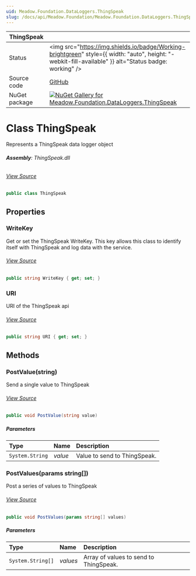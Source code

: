 ```yaml
---
uid: Meadow.Foundation.DataLoggers.ThingSpeak
slug: /docs/api/Meadow.Foundation/Meadow.Foundation.DataLoggers.ThingSpeak
---
```


| ThingSpeak | |
|--------|--------|
| Status | <img src="https://img.shields.io/badge/Working-brightgreen" style={{ width: "auto", height: "-webkit-fill-available" }} alt="Status badge: working" /> |
| Source code | [GitHub](https://github.com/WildernessLabs/Meadow.Foundation/tree/main/Source/Meadow.Foundation.Libraries_and_Frameworks/DataLoggers.ThingSpeak) |
| NuGet package | <a href="https://www.nuget.org/packages/Meadow.Foundation.DataLoggers.ThingSpeak/" target="_blank"><img src="https://img.shields.io/nuget/v/Meadow.Foundation.DataLoggers.ThingSpeak.svg?label=Meadow.Foundation.DataLoggers.ThingSpeak" alt="NuGet Gallery for Meadow.Foundation.DataLoggers.ThingSpeak" /></a> |


# Class ThingSpeak
Represents a ThingSpeak data logger object

###### **Assembly**: ThingSpeak.dll
###### [View Source](https://github.com/WildernessLabs/Meadow.Foundation/blob/main/Source/Meadow.Foundation.Libraries_and_Frameworks/DataLoggers.ThingSpeak/Driver/ThingSpeak.cs#L11)
```csharp title="Declaration"
public class ThingSpeak
```
## Properties
### WriteKey
Get or set the ThingSpeak WriteKey.  This key allows this class to identify itself 
with ThingSpeak and log data with the service.
###### [View Source](https://github.com/WildernessLabs/Meadow.Foundation/blob/main/Source/Meadow.Foundation.Libraries_and_Frameworks/DataLoggers.ThingSpeak/Driver/ThingSpeak.cs#L17)
```csharp title="Declaration"
public string WriteKey { get; set; }
```
### URI
URI of the ThingSpeak api
###### [View Source](https://github.com/WildernessLabs/Meadow.Foundation/blob/main/Source/Meadow.Foundation.Libraries_and_Frameworks/DataLoggers.ThingSpeak/Driver/ThingSpeak.cs#L22)
```csharp title="Declaration"
public string URI { get; set; }
```
## Methods
### PostValue(string)
Send a single value to ThingSpeak
###### [View Source](https://github.com/WildernessLabs/Meadow.Foundation/blob/main/Source/Meadow.Foundation.Libraries_and_Frameworks/DataLoggers.ThingSpeak/Driver/ThingSpeak.cs#L38)
```csharp title="Declaration"
public void PostValue(string value)
```

##### Parameters

| Type | Name | Description |
|:--- |:--- |:--- |
| `System.String` | *value* | Value to send to ThingSpeak. |

### PostValues(params string[])
Post a series of values to ThingSpeak
###### [View Source](https://github.com/WildernessLabs/Meadow.Foundation/blob/main/Source/Meadow.Foundation.Libraries_and_Frameworks/DataLoggers.ThingSpeak/Driver/ThingSpeak.cs#L47)
```csharp title="Declaration"
public void PostValues(params string[] values)
```

##### Parameters

| Type | Name | Description |
|:--- |:--- |:--- |
| `System.String[]` | *values* | Array of values to send to ThingSpeak. |


